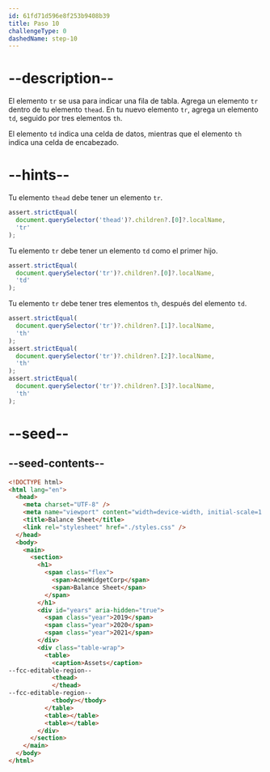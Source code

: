 ```yaml
---
id: 61fd71d596e8f253b9408b39
title: Paso 10
challengeType: 0
dashedName: step-10
---
```


# --description--

El elemento `tr` se usa para indicar una fila de tabla. Agrega un elemento `tr` dentro de tu elemento `thead`. En tu nuevo elemento `tr`, agrega un elemento `td`, seguido por tres elementos `th`.

El elemento `td` indica una celda de datos, mientras que el elemento `th` indica una celda de encabezado.

# --hints--

Tu elemento `thead` debe tener un elemento `tr`.

```js
assert.strictEqual(
  document.querySelector('thead')?.children?.[0]?.localName,
  'tr'
);
```

Tu elemento `tr` debe tener un elemento `td` como el primer hijo.

```js
assert.strictEqual(
  document.querySelector('tr')?.children?.[0]?.localName,
  'td'
);
```

Tu elemento `tr` debe tener tres elementos `th`, después del elemento `td`.

```js
assert.strictEqual(
  document.querySelector('tr')?.children?.[1]?.localName,
  'th'
);
assert.strictEqual(
  document.querySelector('tr')?.children?.[2]?.localName,
  'th'
);
assert.strictEqual(
  document.querySelector('tr')?.children?.[3]?.localName,
  'th'
);
```

# --seed--

## --seed-contents--

```html
<!DOCTYPE html>
<html lang="en">
  <head>
    <meta charset="UTF-8" />
    <meta name="viewport" content="width=device-width, initial-scale=1.0" />
    <title>Balance Sheet</title>
    <link rel="stylesheet" href="./styles.css" />
  </head>
  <body>
    <main>
      <section>
        <h1>
          <span class="flex">
            <span>AcmeWidgetCorp</span>
            <span>Balance Sheet</span>
          </span>
        </h1>
        <div id="years" aria-hidden="true">
          <span class="year">2019</span>
          <span class="year">2020</span>
          <span class="year">2021</span>
        </div>
        <div class="table-wrap">
          <table>
            <caption>Assets</caption>
--fcc-editable-region--
            <thead>
            </thead>
--fcc-editable-region--
            <tbody></tbody>
          </table>
          <table></table>
          <table></table>
        </div>
      </section>
    </main>
  </body>
</html>
```

```css

```
